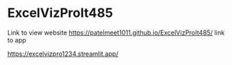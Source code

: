 # ExcelVizProIt485

Link to view website 
https://patelmeet1011.github.io/ExcelVizProIt485/
link to app

https://excelvizpro1234.streamlit.app/
